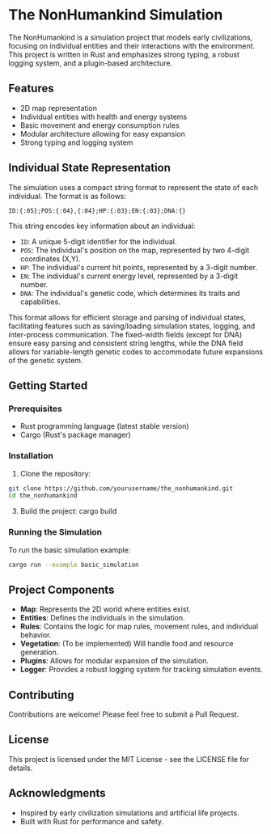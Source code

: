 # The NonHumankind Simulation

The NonHumankind is a simulation project that models early civilizations, focusing on individual entities and their interactions with the environment. This project is written in Rust and emphasizes strong typing, a robust logging system, and a plugin-based architecture.

## Features

- 2D map representation
- Individual entities with health and energy systems
- Basic movement and energy consumption rules
- Modular architecture allowing for easy expansion
- Strong typing and logging system



## Individual State Representation

The simulation uses a compact string format to represent the state of each individual. The format is as follows:

`ID:{:05};POS:{:04},{:04};HP:{:03};EN:{:03};DNA:{}`

This string encodes key information about an individual:
- `ID`: A unique 5-digit identifier for the individual.
- `POS`: The individual's position on the map, represented by two 4-digit coordinates (X,Y).
- `HP`: The individual's current hit points, represented by a 3-digit number.
- `EN`: The individual's current energy level, represented by a 3-digit number.
- `DNA`: The individual's genetic code, which determines its traits and capabilities.

This format allows for efficient storage and parsing of individual states, facilitating features such as saving/loading simulation states, logging, and inter-process communication. The fixed-width fields (except for DNA) ensure easy parsing and consistent string lengths, while the DNA field allows for variable-length genetic codes to accommodate future expansions of the genetic system.


## Getting Started

### Prerequisites

- Rust programming language (latest stable version)
- Cargo (Rust's package manager)

### Installation

1. Clone the repository:

```sh
git clone https://github.com/yourusername/the_nonhumankind.git
cd the_nonhumankind
```

3. Build the project:
cargo build


### Running the Simulation

To run the basic simulation example:

```sh
cargo run --example basic_simulation
```

## Project Components

- **Map**: Represents the 2D world where entities exist.
- **Entities**: Defines the individuals in the simulation.
- **Rules**: Contains the logic for map rules, movement rules, and individual behavior.
- **Vegetation**: (To be implemented) Will handle food and resource generation.
- **Plugins**: Allows for modular expansion of the simulation.
- **Logger**: Provides a robust logging system for tracking simulation events.

## Contributing

Contributions are welcome! Please feel free to submit a Pull Request.

## License

This project is licensed under the MIT License - see the LICENSE file for details.

## Acknowledgments

- Inspired by early civilization simulations and artificial life projects.
- Built with Rust for performance and safety.

